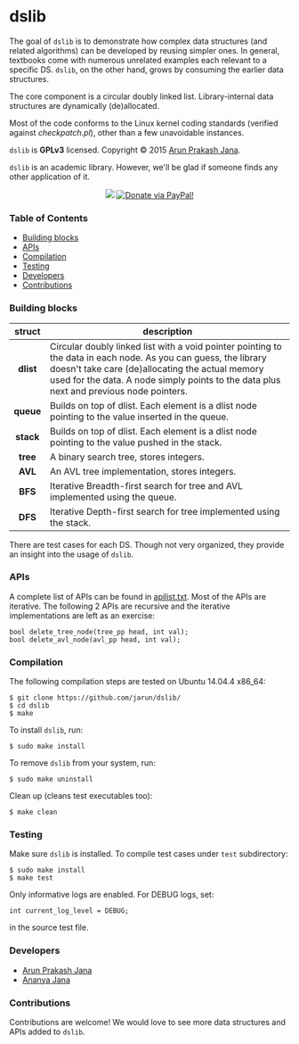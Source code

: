 # dslib
The goal of `dslib` is to demonstrate how complex data structures (and related algorithms) can be developed by reusing simpler ones. In general, textbooks come with numerous unrelated examples each relevant to a specific DS. `dslib`, on the other hand, grows by consuming the earlier data structures.

The core component is a circular doubly linked list. Library-internal data structures are dynamically (de)allocated.

Most of the code conforms to the Linux kernel coding standards (verified against *checkpatch.pl*), other than a few unavoidable instances.

`dslib` is **GPLv3** licensed. Copyright © 2015 [Arun Prakash Jana](mailto:engineerarun@gmail.com).

`dslib` is an academic library. However, we'll be glad if someone finds any other application of it.

<p align="center">
<a href="https://saythanks.io/to/jarun"><img src="https://img.shields.io/badge/say-thanks!-ff69b4.svg" /></a>
<a href="https://www.paypal.com/cgi-bin/webscr?cmd=_s-xclick&hosted_button_id=RMLTQ76JSXJ4Q"><img src="https://img.shields.io/badge/Donate-$5-green.svg" alt="Donate via PayPal!" /></a>
</p>

### Table of Contents
- [Building blocks](#building-blocks)
- [APIs](#apis)
- [Compilation](#compilation)
- [Testing](#testing)
- [Developers](#developers)
- [Contributions](#contributions)

### Building blocks
| struct | description |
| :---: | --- |
| **dlist** | Circular doubly linked list with a void pointer pointing to the data in each node. As you can guess, the library doesn't take care (de)allocating the actual memory used for the data. A node simply points to the data plus next and previous node pointers. |
| **queue** | Builds on top of dlist. Each element is a dlist node pointing to the value inserted in the queue. |
| **stack** | Builds on top of dlist. Each element is a dlist node pointing to the value pushed in the stack. |
| **tree** | A binary search tree, stores integers. |
| **AVL** | An AVL tree implementation, stores integers. |
| **BFS** | Iterative Breadth-first search for tree and AVL implemented using the queue. |
| **DFS** | Iterative Depth-first search for tree implemented using the stack. |

There are test cases for each DS. Though not very organized, they provide an insight into the usage of `dslib`.

### APIs
A complete list of APIs can be found in [apilist.txt](https://github.com/jarun/dslib/blob/master/apilist.txt). Most of the APIs are iterative.
The following 2 APIs are recursive and the iterative implementations are left as an exercise:

```
bool delete_tree_node(tree_pp head, int val);
bool delete_avl_node(avl_pp head, int val);
```

### Compilation
The following compilation steps are tested on Ubuntu 14.04.4 x86_64:

    $ git clone https://github.com/jarun/dslib/
    $ cd dslib
    $ make

To install `dslib`, run:

    $ sudo make install

To remove `dslib` from your system, run:

    $ sudo make uninstall

Clean up (cleans test executables too):

    $ make clean

### Testing
Make sure `dslib` is installed. To compile test cases under `test` subdirectory:

    $ sudo make install
    $ make test

Only informative logs are enabled. For DEBUG logs, set:

    int current_log_level = DEBUG;

in the source test file.

### Developers
- [Arun Prakash Jana](https://github.com/jarun)
- [Ananya Jana](https://github.com/ananyajana)

### Contributions
Contributions are welcome! We would love to see more data structures and APIs added to `dslib`.

